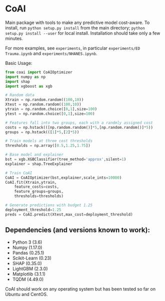 # CoAI

Main package with tools to make any predictive model cost-aware.
To install, run `python setup.py install` from the main directory; `python setup.py install --user` for local install. Installation should take only a few minutes.

For more examples, see `experiments`, in particular `experiments/ED Trauma.ipynb` and `experiments/NHANES.ipynb`.

Basic Usage:
```python
from coai import CoAIOptimizer
import numpy as np
import shap
import xgboost as xgb

# Random data
Xtrain = np.random.random((100,10))
Xtest = np.random.random((100,10))
ytrain = np.random.choice([0,1],size=100)
ytest = np.random.choice([0,1],size=100)

# Features fall into two groups, each with a randmly assigned cost
costs = np.hstack(([np.random.random()]*5,[np.random.random()]*5))
groups = np.hstack(([1]*5,[2]*5))

# Train models at three cost thresholds
thresholds = np.array([0.5,1.25,1.75])

# Base model and explainer
bst = xgb.XGBClassifier(tree_method='approx',silent=1)
explainer = shap.TreeExplainer

# Train CoAI
CoAI = CoAIOptimizer(bst,explainer,scale_ints=10000)
CoAI.fit(Xtrain,ytrain,
    feature_costs=costs,
    feature_groups=groups,
    thresholds=thresholds)

# Generate predictions with budget 1.25
deployment_threshold=1.25
preds = CoAI.predict(Xtest,max_cost=deployment_threshold)
```

## Dependencies (and versions known to work):
* Python 3 (3.6)
* Numpy (1.17.0)
* Pandas (0.25.1)
* Scikit-Learn (0.23)
* SHAP (0.35.0)
* LightGBM (2.3.0)
* Matplotlib (3.1.1)
* TQDM (4.49.0)

CoAI should work on any operating system but has been tested so far on Ubuntu and CentOS.
